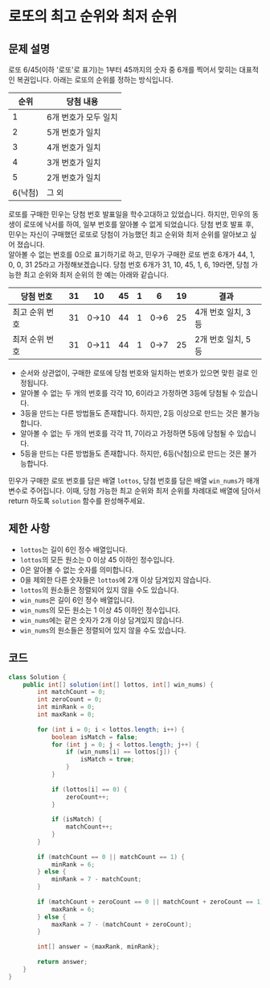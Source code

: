 # 로또의 최고 순위와 최저 순위

## 문제 설명
로또 6/45(이하 '로또'로 표기)는 1부터 45까지의 숫자 중 6개를 찍어서 맞히는 대표적인 복권입니다. 아래는 로또의 순위를 정하는 방식입니다.

| 순위 | 당첨 내용   |
|------|---------------|
| 1    | 6개 번호가 모두 일치  |
| 2    | 5개 번호가 일치     |
| 3    | 4개 번호가 일치     |
| 4    | 3개 번호가 일치     |
| 5    | 2개 번호가 일치     |
|6(낙첨)|그 외|
로또를 구매한 민우는 당첨 번호 발표일을 학수고대하고 있었습니다. 하지만, 민우의 동생이 로또에 낙서를 하여, 일부 번호를 알아볼 수 없게 되었습니다. 당첨 번호 발표 후, 민우는 자신이 구매했던 로또로 당첨이 가능했던 최고 순위와 최저 순위를 알아보고 싶어 졌습니다.<br>
알아볼 수 없는 번호를 0으로 표기하기로 하고, 민우가 구매한 로또 번호 6개가 44, 1, 0, 0, 31 25라고 가정해보겠습니다. 당첨 번호 6개가 31, 10, 45, 1, 6, 19라면, 당첨 가능한 최고 순위와 최저 순위의 한 예는 아래와 같습니다.

|당첨 번호|	31|	10|	45|	1|	6	|19|	결과|
|-|-|-|-|-|-|-|-|
|최고 순위 번호	|31|	0→10	|44|	1	|0→6	|25|	4개 번호 일치, 3등|
|최저 순위 번호|	31|	0→11	|44	|1	|0→7	|25|	2개 번호 일치, 5등|
- 순서와 상관없이, 구매한 로또에 당첨 번호와 일치하는 번호가 있으면 맞힌 걸로 인정됩니다.
- 알아볼 수 없는 두 개의 번호를 각각 10, 6이라고 가정하면 3등에 당첨될 수 있습니다.
- 3등을 만드는 다른 방법들도 존재합니다. 하지만, 2등 이상으로 만드는 것은 불가능합니다.
- 알아볼 수 없는 두 개의 번호를 각각 11, 7이라고 가정하면 5등에 당첨될 수 있습니다.
- 5등을 만드는 다른 방법들도 존재합니다. 하지만, 6등(낙첨)으로 만드는 것은 불가능합니다.

민우가 구매한 로또 번호를 담은 배열 `lottos`, 당첨 번호를 담은 배열 `win_nums`가 매개변수로 주어집니다. 이때, 당첨 가능한 최고 순위와 최저 순위를 차례대로 배열에 담아서 return 하도록 `solution` 함수를 완성해주세요.

## 제한 사항
- `lottos`는 길이 6인 정수 배열입니다.
- `lottos`의 모든 원소는 0 이상 45 이하인 정수입니다.
- 0은 알아볼 수 없는 숫자를 의미합니다.
- 0을 제외한 다른 숫자들은 `lottos`에 2개 이상 담겨있지 않습니다.
- `lottos`의 원소들은 정렬되어 있지 않을 수도 있습니다.
- `win_nums`은 길이 6인 정수 배열입니다.
- `win_nums`의 모든 원소는 1 이상 45 이하인 정수입니다.
- `win_nums`에는 같은 숫자가 2개 이상 담겨있지 않습니다.
- `win_nums`의 원소들은 정렬되어 있지 않을 수도 있습니다.

## 코드
```java
class Solution {
    public int[] solution(int[] lottos, int[] win_nums) {
        int matchCount = 0;
        int zeroCount = 0;
        int minRank = 0;
        int maxRank = 0;
        
        for (int i = 0; i < lottos.length; i++) {
            boolean isMatch = false;
            for (int j = 0; j < lottos.length; j++) {
                if (win_nums[i] == lottos[j]) {
                    isMatch = true;
                }
            }
            
            if (lottos[i] == 0) {
                zeroCount++;
            }
            
            if (isMatch) {
                matchCount++;
            }
        }
        
        if (matchCount == 0 || matchCount == 1) {
            minRank = 6;
        } else {
            minRank = 7 - matchCount;
        }
        
        if (matchCount + zeroCount == 0 || matchCount + zeroCount == 1) {
            maxRank = 6;
        } else {
            maxRank = 7 - (matchCount + zeroCount);
        }
        
        int[] answer = {maxRank, minRank};
        
        return answer;
    }
}
```